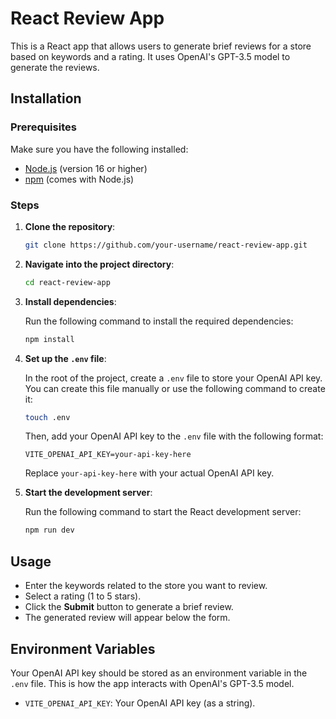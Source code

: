 # React Review App

This is a React app that allows users to generate brief reviews for a store based on keywords and a rating. It uses OpenAI's GPT-3.5 model to generate the reviews.

## Installation

### Prerequisites
Make sure you have the following installed:
- [Node.js](https://nodejs.org/) (version 16 or higher)
- [npm](https://www.npmjs.com/) (comes with Node.js)

### Steps

1. **Clone the repository**:

    ```bash
    git clone https://github.com/your-username/react-review-app.git
    ```

2. **Navigate into the project directory**:

    ```bash
    cd react-review-app
    ```

3. **Install dependencies**:

    Run the following command to install the required dependencies:

    ```bash
    npm install
    ```

4. **Set up the `.env` file**:

    In the root of the project, create a `.env` file to store your OpenAI API key. You can create this file manually or use the following command to create it:

    ```bash
    touch .env
    ```

    Then, add your OpenAI API key to the `.env` file with the following format:

    ```
    VITE_OPENAI_API_KEY=your-api-key-here
    ```

    Replace `your-api-key-here` with your actual OpenAI API key.

5. **Start the development server**:

    Run the following command to start the React development server:

    ```bash
    npm run dev
    ```


## Usage

- Enter the keywords related to the store you want to review.
- Select a rating (1 to 5 stars).
- Click the **Submit** button to generate a brief review.
- The generated review will appear below the form.

## Environment Variables

Your OpenAI API key should be stored as an environment variable in the `.env` file. This is how the app interacts with OpenAI's GPT-3.5 model.

- `VITE_OPENAI_API_KEY`: Your OpenAI API key (as a string).

